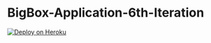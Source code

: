 # BigBox-Application-6th-Iteration

[![Deploy on Heroku](https://www.herokucdn.com/deploy/button.png)](https://heroku.com/deploy)

